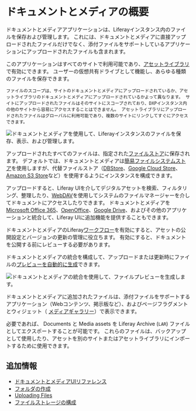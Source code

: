 # ドキュメントとメディアの概要

ドキュメントとメディアアプリケーションは、Liferayインスタンス内のファイルを保存および管理します。 これには、ドキュメントとメディアに直接アップロードされたファイルだけでなく、添付ファイルをサポートしているアプリケーションにアップロードされたファイルも含まれます。

このアプリケーションはすべてのサイトで利用可能であり、[アセットライブラリ](../asset-libraries/asset-libraries-overview.md)で有効にできます。 ユーザーの仮想共有ドライブとして機能し、あらゆる種類のファイルを保存できます。

```{tip}
ファイルのスコープは、サイトのドキュメントとメディアにアップロードされているか、アセットライブラリのドキュメントとメディアにアップロードされているかよって異なります。 サイトにアップロードされたファイルはそのサイトにスコープされており、DXPインスタンス内の他のサイトから容易にアクセスすることはできません。 アセットライブラリにアップロードされたファイルはグローバルに利用可能であり、複数のサイトにリンクしてすぐにアクセスできます。
```

![ドキュメントとメディアを使用して、Liferayインスタンスのファイルを保存、表示、および管理します。](./documents-and-media-overview/images/01.png)

アップロードされたすべてのファイルは、指定された[ファイルストア](../../system-administration/file-storage.md)に保存されます。 デフォルトでは、ドキュメントとメディアは[簡易ファイルシステムストア](../../system-administration/file-storage/other-file-store-types/simple-file-system-store.md)を使用しますが、代替ファイルストア（[DBStore](../../system-administration/file-storage/other-file-store-types/dbstore.md)、[Google Cloud Store](../../system-administration/file-storage/other-file-store-types/google-cloud-storage.md)、[Amazon S3 Store](../../system-administration/file-storage/other-file-store-types/amazon-s3-store.md)など）を使用するようにインスタンスを構成できます。

アップロードすると、Liferay UIを介してデジタルアセットを検索、フィルタリング、整理したり、[WebDAV](./publishing-and-sharing/accessing-documents-with-webdav.md)を使用してシステムのファイルマネージャーを介してドキュメントにアクセスしたりできます。 ドキュメントとメディアを[Microsoft Office 365](./devops/enabling-document-creation-and-editing-with-microsoft-office-365.md)、[OpenOffice](./devops/enabling-openoffice-libreoffice-integration.md)、[Google Drive](./devops/google-drive-integration/enabling-links-to-google-drive-documents.md)、およびその他のアプリケーションと統合して、Liferay UIに追加機能を提供することもできます。

ドキュメントとメディアのLiferay[ワークフロー](../../process-automation/workflow/using-workflows/activating-workflow.md#activating-workflow-for-specific-applications)を有効にすると、アセットの公開設定とバージョンの更新の管理に役立ちます。 有効にすると、ドキュメントを公開する前にレビューする必要があります。

ドキュメントとメディアの統合を構成して、アップロードまたは更新時にファイルの[プレビューを自動的に生成](./devops/configuring-documents-and-media-previews.md)できます。

![ドキュメントとメディアの統合を使用して、ファイルプレビューを生成します。](./documents-and-media-overview/images/02.png)

ドキュメントとメディアに追加されたファイルは、添付ファイルをサポートするアプリケーション（Webコンテンツ、掲示板など）、およびページフラグメントとウィジェット（ [メディアギャラリー](./publishing-and-sharing/publishing-documents.md#using-the-media-gallery-widget.md)）で表示できます。

必要であれば、 [](../../site-building/sites/exporting-importing-site-pages-and-content.md) Documents と Media assets を Liferay Archive (`LAR`) ファイルとしてエクスポートすることが可能です。 これらのファイルは、バックアップとして使用したり、アセットを別のサイトまたはアセットライブラリにインポートするために使用できます。

## 追加情報

* [ドキュメントとメディアUIリファレンス](./documents-and-media-ui-reference.md)
* [フォルダの作成](./uploading-and-managing/creating-folders.md)
* [Uploading Files](./uploading-and-managing/uploading-files.md)
* [ファイルストレージの構成](../../system-administration/file-storage.md)
